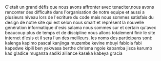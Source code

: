 C'etait un grand défis que nous avons affronter avec tenaciter,nous avons renconter des difficulté dans l'organisation de notre equipe et aussi a plusieurs niveau lors de l'ecriture du code mais nous sommes satisfais 
du design de notre site qui est selon nous smart et représent la nouvelle génération informatique d'esis salama nous sommes sur et certain qu'avec beaucoup plus de temps et de discipline nous allons totalement finir le site internet d'esis et il sera l'un des meilleurs. 
les noms des participans sont:
kalenga kapimo pascal
kanjinga muzembe kevine
mbuyi fabiola fabi
kapedwe kipili ben
yakwasa berthe chrisma
ngoie kabamba jisca
karumb kad gladice
muganza sadiki alliance
kaseka kabeya gracia
